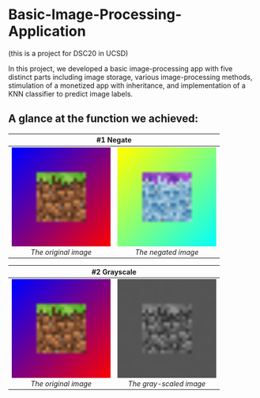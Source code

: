 # Basic-Image-Processing-Application
(this is a project for DSC20 in UCSD)  
  
In this project, we developed a basic image-processing app with five distinct parts including image storage, various image-processing methods, stimulation of a monetized app with inheritance, and implementation of a KNN classifier to predict image labels.  

## A glance at the function we achieved:
<table>
  <thead>
    <tr>
      <th colspan="2" style="text-align:center;">#1 Negate</th>
    </tr>
  </thead>
  <tbody>
    <tr>
      <td style="text-align:center;">
        <img src="https://github.com/RitaYujiaWu/Basic-Image-Processing-Application/blob/main/img/test_image_32x32.png" alt="original" width="200"><br>
        <em>The original image</em>
      </td>
      <td style="text-align:center;">
        <img src="https://github.com/RitaYujiaWu/Basic-Image-Processing-Application/blob/main/img/exp/test_image_32x32_negate.png" alt="negate" width="200"><br>
        <em>The negated image</em>
      </td>
    </tr>
  </tbody>
</table>

<table>
  <thead>
    <tr>
      <th colspan="2" style="text-align:center;">#2 Grayscale</th>
    </tr>
  </thead>
  <tbody>
    <tr>
      <td style="text-align:center;">
        <img src="https://github.com/RitaYujiaWu/Basic-Image-Processing-Application/blob/main/img/test_image_32x32.png" alt="original" width="200"><br>
        <em>The original image</em>
      </td>
      <td style="text-align:center;">
        <img src="https://github.com/RitaYujiaWu/Basic-Image-Processing-Application/blob/main/img/exp/test_image_32x32_gray.png" alt="gray-scale" width="200"><br>
        <em>The gray-scaled image</em>
      </td>
    </tr>
  </tbody>
</table>
